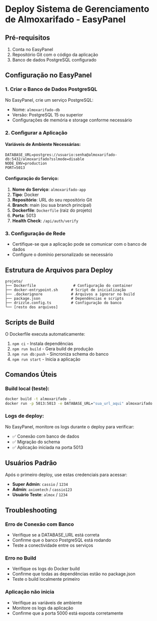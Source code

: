 # Deploy Sistema de Gerenciamento de Almoxarifado - EasyPanel

## Pré-requisitos

1. Conta no EasyPanel
2. Repositório Git com o código da aplicação
3. Banco de dados PostgreSQL configurado

## Configuração no EasyPanel

### 1. Criar o Banco de Dados PostgreSQL

No EasyPanel, crie um serviço PostgreSQL:
- Nome: `almoxarifado-db`
- Versão: PostgreSQL 15 ou superior
- Configurações de memória e storage conforme necessário

### 2. Configurar a Aplicação

#### Variáveis de Ambiente Necessárias:

```env
DATABASE_URL=postgres://usuario:senha@almoxarifado-db:5432/almoxarifado?sslmode=disable
NODE_ENV=production
PORT=5013
```

#### Configuração do Serviço:

1. **Nome do Serviço**: `almoxarifado-app`
2. **Tipo**: Docker
3. **Repositório**: URL do seu repositório Git
4. **Branch**: main (ou sua branch principal)
5. **Dockerfile**: `Dockerfile` (raiz do projeto)
6. **Porta**: 5013
7. **Health Check**: `/api/auth/verify`

### 3. Configuração de Rede

- Certifique-se que a aplicação pode se comunicar com o banco de dados
- Configure o domínio personalizado se necessário

## Estrutura de Arquivos para Deploy

```
projeto/
├── Dockerfile                 # Configuração do container
├── docker-entrypoint.sh      # Script de inicialização
├── .dockerignore             # Arquivos a ignorar no build
├── package.json              # Dependências e scripts
├── drizzle.config.ts         # Configuração do banco
└── [resto dos arquivos]
```

## Scripts de Build

O Dockerfile executa automaticamente:
1. `npm ci` - Instala dependências
2. `npm run build` - Gera build de produção
3. `npm run db:push` - Sincroniza schema do banco
4. `npm run start` - Inicia a aplicação

## Comandos Úteis

### Build local (teste):
```bash
docker build -t almoxarifado .
docker run -p 5013:5013 -e DATABASE_URL="sua_url_aqui" almoxarifado
```

### Logs de deploy:
No EasyPanel, monitore os logs durante o deploy para verificar:
- ✅ Conexão com banco de dados
- ✅ Migração do schema
- ✅ Aplicação iniciada na porta 5013

## Usuários Padrão

Após o primeiro deploy, use estas credenciais para acessar:

- **Super Admin**: `cassio` / `1234`
- **Admin**: `axiomtech` / `cassio123`
- **Usuário Teste**: `almox` / `1234`

## Troubleshooting

### Erro de Conexão com Banco
- Verifique se a DATABASE_URL está correta
- Confirme que o banco PostgreSQL está rodando
- Teste a conectividade entre os serviços

### Erro no Build
- Verifique os logs do Docker build
- Confirme que todas as dependências estão no package.json
- Teste o build localmente primeiro

### Aplicação não inicia
- Verifique as variáveis de ambiente
- Monitore os logs da aplicação
- Confirme que a porta 5000 está exposta corretamente